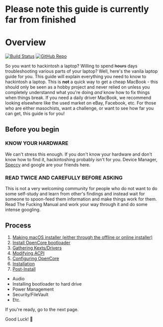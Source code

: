 # Please note this guide is currently far from finished

# Overview

[![Build Status](https://img.shields.io/travis/com/dortania/vanilla-laptop-guide?style=flat-square)](https://travis-ci.com/dortania/vanilla-laptop-guide)
[![GitHub Repo](https://img.shields.io/badge/GitHub-vanilla--laptop--guide-blue?style=flat-square&logo=github)](https://github.com/dortania/vanilla-laptop-guide)

So you want to hackintosh a laptop? Willing to spend ~~hours~~ days troubleshooting various parts of your laptop? Well, here's the vanila laptop guide for you. This guide will explain everything you need to know to hackintosh a laptop. This is **not** a quick way to get a cheap MacBook - this should only be seen as a hobby project and never relied on unless you completely understannd what you're doing *and* know how to fix things when things break. If you need a daily driver MacBook, we recommend looking elsewhere like the used market on eBay, Facebook, etc. For those who are either masochists, want a challenge, or want to see how far you can get, this guide is for you!

## Before you begin

### **KNOW YOUR HARDWARE**

We can't stress this enough. If you don't know your hardware and don't know how to find it, hackintoshing probably isn't for you. Device Manager, [Speccy](https://www.ccleaner.com/speccy) and google are your friends here.

### **READ TWICE AND CAREFULLY BEFORE ASKING**

This is not a very welcoming community for people who do not want to do some self-study and learn from other's findings and instead wait for someone to spoon-feed them information and make things work for them. Read The Fucking Manual and work your way through it and do some intense googling.

## Process
1. [Making macOS installer (either through the offline or online installer)](/preparations/installer-overview.html)
2. [Install OpenCore bootloader](/preparations/opencore-efi.html)
3. [Gathering Kexts/Drivers](/OpenCore/ktext.html)
4. [Modifying ACPI](https://dortanian.github.io/Getting-Started-With-ACPI/)
5. [Configuring OpenCore](/OpenCore/config.html)
6. [Installation](/installation/installation-process.html)
7. [Post-Install](/post-install/)
  * Audio
  * Installing bootloader to hard drive
  * Power Management
  * Security/FileVault
  * Etc.

If you're ready, go to the next page.

Good Luck! 🎊
